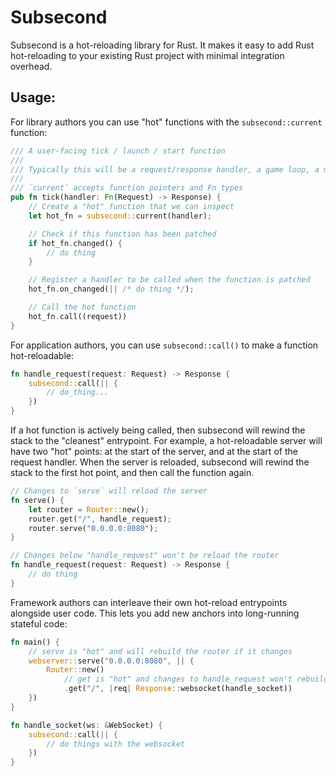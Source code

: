 # Subsecond

Subsecond is a hot-reloading library for Rust. It makes it easy to add Rust hot-reloading to your
existing Rust project with minimal integration overhead.

## Usage:

For library authors you can use "hot" functions with the `subsecond::current` function:

```rust
/// A user-facing tick / launch / start function
///
/// Typically this will be a request/response handler, a game loop, a main function, callback, etc
///
/// `current` accepts function pointers and Fn types
pub fn tick(handler: Fn(Request) -> Response) {
    // Create a "hot" function that we can inspect
    let hot_fn = subsecond::current(handler);

    // Check if this function has been patched
    if hot_fn.changed() {
        // do thing
    }

    // Register a handler to be called when the function is patched
    hot_fn.on_changed(|| /* do thing */);

    // Call the hot function
    hot_fn.call((request))
}
```

For application authors, you can use `subsecond::call()` to make a function hot-reloadable:

```rust
fn handle_request(request: Request) -> Response {
    subsecond::call(|| {
        // do_thing...
    })
}
```

If a hot function is actively being called, then subsecond will rewind the stack to the "cleanest" entrypoint. For example, a hot-reloadable server will have two "hot" points: at the start of the server, and at the start of the request handler. When the server is reloaded, subsecond will rewind the stack to the first hot point, and then call the function again.

```rust
// Changes to `serve` will reload the server
fn serve() {
    let router = Router::new();
    router.get("/", handle_request);
    router.serve("0.0.0.0:8080");
}

// Changes below "handle_request" won't be reload the router
fn handle_request(request: Request) -> Response {
    // do thing
}
```

Framework authors can interleave their own hot-reload entrypoints alongside user code. This lets you add new anchors into long-running stateful code:

```rust
fn main() {
    // serve is "hot" and will rebuild the router if it changes
    webserver::serve("0.0.0.0:8080", || {
        Router::new()
            // get is "hot" and changes to handle_request won't rebuild the router
            .get("/", |req| Response::websocket(handle_socket))
    })
}

fn handle_socket(ws: &WebSocket) {
    subsecond::call(|| {
        // do things with the websocket
    })
}
```
